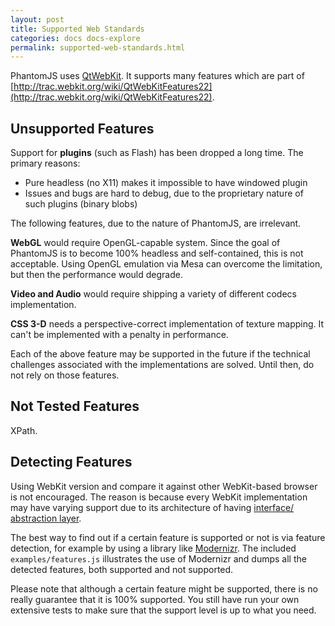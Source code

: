 ```yaml
---
layout: post
title: Supported Web Standards
categories: docs docs-explore
permalink: supported-web-standards.html
---
```


PhantomJS uses [QtWebKit](https://trac.webkit.org/wiki/QtWebKit). It supports many features which are part of [http://trac.webkit.org/wiki/QtWebKitFeatures22](http://trac.webkit.org/wiki/QtWebKitFeatures22).

## Unsupported Features

Support for **plugins** (such as Flash) has been dropped a long time. The primary reasons:

* Pure headless (no X11) makes it impossible to have windowed plugin
* Issues and bugs are hard to debug, due to the proprietary nature of such plugins (binary blobs)

The following features, due to the nature of PhantomJS, are irrelevant.

**WebGL** would require OpenGL-capable system. Since the goal of PhantomJS is to become 100% headless and self-contained, this is not acceptable. Using OpenGL emulation via Mesa can overcome the limitation, but then the performance would degrade.

**Video and Audio** would require shipping a variety of different codecs implementation.

**CSS 3-D** needs a perspective-correct implementation of texture mapping. It can't be implemented with a penalty in performance.

Each of the above feature may be supported in the future if the technical challenges associated with the implementations are solved. Until then, do not rely on those features.

## Not Tested Features

XPath.

## Detecting Features

Using WebKit version and compare it against other WebKit-based browser is not encouraged. The reason is because every WebKit implementation may have varying support due to its architecture of having [interface/ abstraction layer](http://ariya.ofilabs.com/2011/06/your-webkit-port-is-special-just-like-every-other-port.html).

The best way to find out if a certain feature is supported or not is via feature detection, for example by using a library like [Modernizr](http://www.modernizr.com/docs/#s2). The included `examples/features.js` illustrates the use of Modernizr and dumps all the detected features, both supported and not supported.

Please note that although a certain feature might be supported, there is no really guarantee that it is 100% supported. You still have run your own extensive tests to make sure that the support level is up to what you need.
